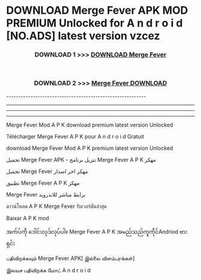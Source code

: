 # DOWNLOAD Merge Fever  APK MOD PREMIUM Unlocked for A n d r o i d [NO.ADS] latest version vzcez 



<div align="center">

<h3>DOWNLOAD 1 >>> <a href="https://getmod2.web.app/?judul=Merge Fever ">DOWNLOAD Merge Fever </a></h3><br>

<h3>DOWNLOAD 2 >>> <a href="https://getmod2.web.app/?judul=Merge Fever ">Merge Fever  DOWNLOAD </a></h3>

</div>
----------------------------------------------------------

----------------------------------------------------------

----------------------------------------------------------

----------------------------------------------------------

Merge Fever  Mod A P K download premium latest version Unlocked

Télécharger Merge Fever  A P K pour A n d r o i d Gratuit

download Merge Fever  Mod A P K premium latest version Unlocked

تحميل Merge Fever  APK - تنزيل برنامج Merge Fever  A P K مهكر

تحميل Merge Fever  مهكر اخر اصدار

تطبيق Merge Fever  A P K مهكر

Merge Fever  برابط مباشر للاندرويد

ดาวน์โหลด A P K Merge Fever  รับเวอร์ชันล่าสุด

Baixar A P K mod

အက်ပ်ကို ဒေါင်းလုဒ်လုပ်ပါ။ Merge Fever  A P K အမည်သည်ကူကိုင်Andriod ဗားရှင်း

பதிவிறக்கவும் Merge Fever  APK[ இல்லை விளம்பரங்கள்] 
 
இலவச பதிவிறக்க மோட் A n d r o i d



